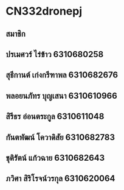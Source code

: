 # CN332dronepj
## สมาชิก
## ปรเมศวร์ ไร่ข้าว 6310680258
## สุธีกานต์ เก่งกรีฑาพล 6310682676
## พลอยนภัทร บุญเสนา 6310610966
## สิรีธร อ่อนตระกูล 6310611048
## กันตพัฒน์ โควาดิสัย 6310682783
## ชุติรัตน์ แก้วฉาย 6310682643
## ภวิศา สิริโรจน์วรกุล 6310620064
